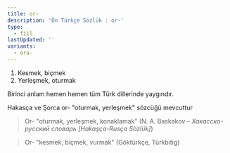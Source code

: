 ```yaml
---
title: or-
description: 'Ön Türkçe Sözlük : or-'
type:
  - fiil
lastUpdated: ''
variants:
  - ora-
---
```

1. Kesmek, biçmek
2.  Yerleşmek, oturmak

Birinci anlam hemen hemen tüm Türk dillerinde yaygındır.

Hakasça ve Şorca or- "oturmak, yerleşmek" sözcüğü mevcuttur

> Or- "oturmak, yerleşmek, konaklamak" (N. A. Baskakov – _Хакасско-русский словарь [Hakaşça-Rusça Sözlük]_)

> Or- "kesmek, biçmek, vurmak" (Göktürkçe, Türkbitig)
